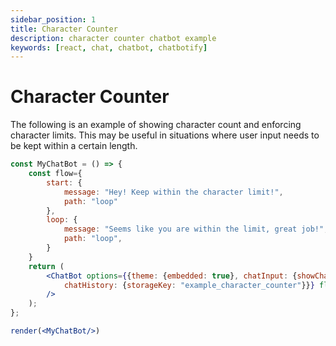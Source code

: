 ```yaml
---
sidebar_position: 1
title: Character Counter
description: character counter chatbot example
keywords: [react, chat, chatbot, chatbotify]
---
```


# Character Counter

The following is an example of showing character count and enforcing character limits. This may be useful in situations where user input needs to be kept within a certain length.

```jsx live noInline title=MyChatBot.js
const MyChatBot = () => {
	const flow={
		start: {
			message: "Hey! Keep within the character limit!",
			path: "loop"
		},
		loop: {
			message: "Seems like you are within the limit, great job!",
			path: "loop",
		}
	}
	return (
		<ChatBot options={{theme: {embedded: true}, chatInput: {showCharacterCount: true, characterLimit: 10},
			chatHistory: {storageKey: "example_character_counter"}}} flow={flow}
		/>
	);
};

render(<MyChatBot/>)
```